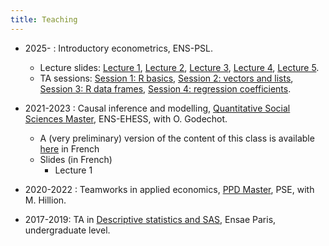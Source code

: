 ```yaml
---
title: Teaching
---
```

* 2025-         : Introductory econometrics, ENS-PSL.
  * Lecture slides: [Lecture 1](cours_seance_1.pdf), [Lecture 2](cours_seance_2.pdf), [Lecture 3](cours_seance_3.pdf),  [Lecture 4](cours_seance_4.pdf), [Lecture 5](cours_seance_5.pdf).
  * TA sessions: [Session 1: R basics](R_basics_exercises.pdf), [Session 2: vectors and lists](R_vectors_lists_exercises.pdf), [Session 3: R data frames](R_dataframes.pdf), [Session 4: regression coefficients](R_regression_coefficients.pdf).
    
* 2021-2023    : Causal inference and modelling, [Quantitative Social Sciences Master](https://master-sciences-sociales.ens.psl.eu/qess-presentation/), ENS-EHESS, with O. Godechot.
  * A (very preliminary) version of the content of this class is available [here](https://pierrepora.github.io/inference_causale/) in French
  * Slides (in French)
    * Lecture 1

* 2020-2022    : Teamworks in applied economics, [PPD Master](https://www.parisschoolofeconomics.eu/en/teaching/masters-program/ppd-public-policy-and-development/), PSE, with M. Hillion.

* 2017-2019: TA in [Descriptive statistics and SAS](https://www.ensae.fr/courses/statistique-descriptive/), Ensae Paris, undergraduate level.
